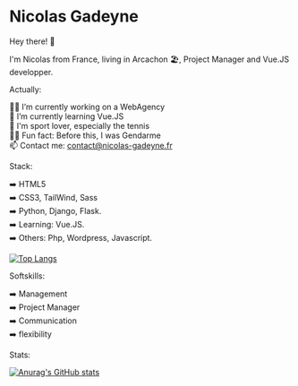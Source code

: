 <h1>Nicolas Gadeyne</h1>

Hey there! 👋 

I'm Nicolas from France, living in Arcachon 🏖, Project Manager and Vue.JS developper.

Actually:

👨‍💻 I’m currently working on a WebAgency
</br>🌱 I’m currently learning Vue.JS
</br>🎾 I'm sport lover, especially the tennis
</br>👮‍♂️ Fun fact: Before this, I was Gendarme
</br>📫 Contact me: contact@nicolas-gadeyne.fr

Stack:

➡️ HTML5
</br>➡️ CSS3, TailWind, Sass
</br>➡️ Python, Django, Flask.
</br>➡️ Learning: Vue.JS.
</br>➡️ Others: Php, Wordpress, Javascript.
</br>

[![Top Langs](https://github-readme-stats.vercel.app/api/top-langs/?username=ngadeyne&theme=tokyonight&layout=compact)]()

Softskills:

➡️ Management
</br>➡️ Project Manager
</br>➡️ Communication
</br>➡️ flexibility

Stats:

[![Anurag's GitHub stats](https://github-readme-stats.vercel.app/api?username=ngadeyne&theme=tokyonight)]()
 




<!---
NGadeyne/NGadeyne is a ✨ special ✨ repository because its `README.md` (this file) appears on your GitHub profile.
You can click the Preview link to take a look at your changes.
--->

